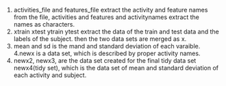 1. activities_file and features_file extract the activity and feature names from the file, activities and features and activitynames extract the names as characters. 
2. xtrain xtest ytrain ytest extract the data of the train and test data and the labels of the subject. then the two data sets are merged as x.     
3. mean and sd is the mand and standard deviation of each varaible.
4.newx is a data set, which is described by proper activity names.
5. newx2, newx3, are the data set created for the final tidy data set newx4(tidy set), which is the data set of mean and standard deviation of each activity and subject.